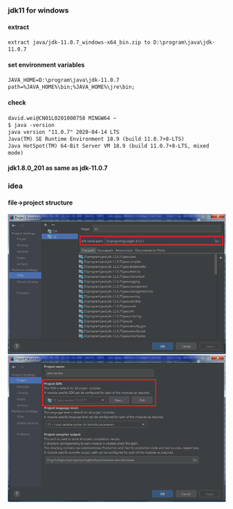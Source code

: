### jdk11 for windows
#### extract
```text
extract java/jdk-11.0.7_windows-x64_bin.zip to D:\program\java\jdk-11.0.7
```
#### set environment variables
```text
JAVA_HOME=D:\program\java\jdk-11.0.7
path=%JAVA_HOME%\bin;%JAVA_HOME%\jre\bin;
```
#### check
```shell script
david.wei@CN01L0201000758 MINGW64 ~
$ java -version
java version "11.0.7" 2020-04-14 LTS
Java(TM) SE Runtime Environment 18.9 (build 11.0.7+8-LTS)
Java HotSpot(TM) 64-Bit Server VM 18.9 (build 11.0.7+8-LTS, mixed mode)
```
#### jdk1.8.0_201 as same as jdk-11.0.7

### idea
#### file->project structure
![image_text](./pictures/jdk.png)
![image_text](./pictures/jdk_project.png)